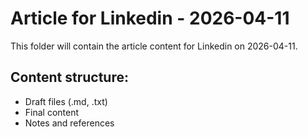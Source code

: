 # Article for Linkedin - 2026-04-11

This folder will contain the article content for Linkedin on 2026-04-11.

## Content structure:
- Draft files (.md, .txt)
- Final content
- Notes and references
